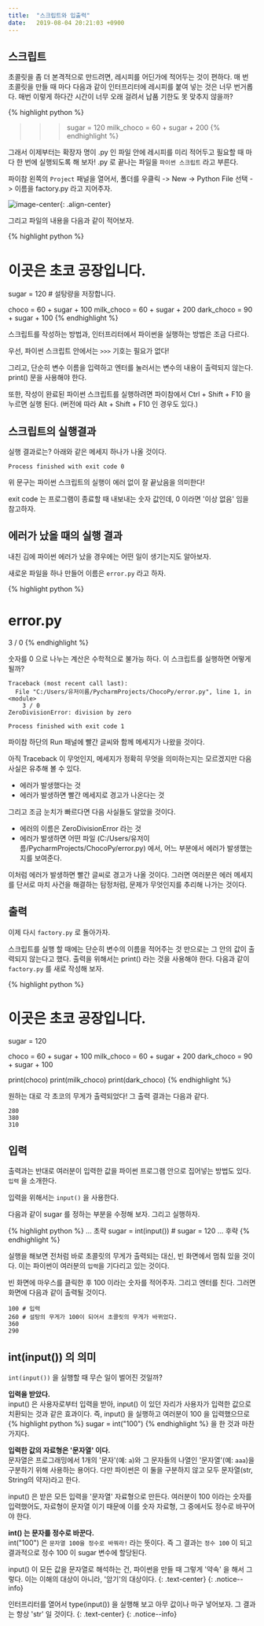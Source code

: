 ```yaml
---
title:  "스크립트와 입출력"
date:   2019-08-04 20:21:03 +0900
---
```


## 스크립트
초콜릿을 좀 더 본격적으로 만드려면, 레시피를 어딘가에 적어두는 것이 편하다.
매 번 초콜릿을 만들 때 마다 다음과 같이 인터프리터에 레시피를 붙여 넣는 것은
너무 번거롭다. 매번 이렇게 하다간 시간이 너무 오래 걸려서 납품 기한도 못 맞추지 않을까?

{% highlight python %}
>>> sugar = 120
>>> milk_choco = 60 + sugar + 200
{% endhighlight %}

그래서 이제부터는 확장자 명이 .py 인 파일 안에 레시피를 미리 적어두고
필요할 때 마다 한 번에 실행되도록 해 보자!
.py 로 끝나는 파일을 `파이썬 스크립트` 라고 부른다.

파이참 왼쪽의 `Project` 패널을 열어서, 폴더를 우클릭 -> New -> Python File 선택 -> 이름을 factory.py
라고 지어주자.

![image-center](https://i.pinimg.com/originals/25/26/b5/2526b5d178c8954b01d0ec751add5653.gif){: .align-center}

그리고 파일의 내용을 다음과 같이 적어보자.

{% highlight python %}
# 이곳은 초코 공장입니다.

sugar = 120 # 설탕량을 저장합니다.

choco = 60 + sugar + 100
milk_choco = 60 + sugar + 200
dark_choco = 90 + sugar + 100
{% endhighlight %}

스크립트를 작성하는 방법과, 인터프리터에서 파이썬을 실행하는 방법은 조금 다르다.

우선, 파이썬 스크립트 안에서는 `>>>` 기호는 필요가 없다!

그리고, 단순히 변수 이름을 입력하고 엔터를 눌러서는 변수의 내용이 출력되지 않는다. print() 문을
사용해야 한다. 

또한, 작성이 완료된 파이썬 스크립트를 실행하려면
파이참에서 Ctrl + Shift + F10 을 누르면 실행 된다. (버전에 따라 Alt + Shift + F10 인 경우도 있다.)


## 스크립트의 실행결과
실행 결과로는? 아래와 같은 메세지 하나가 나올 것이다.
```
Process finished with exit code 0
```
위 문구는 파이썬 스크립트의 실행이 에러 없이 잘 끝났음을 의미한다!

exit code 는 프로그램이 종료할 때 내보내는 숫자 값인데, 0 이라면 '이상 없음' 임을 참고하자.


## 에러가 났을 때의 실행 결과

내친 김에 파이썬 에러가 났을 경우에는 어떤 일이 생기는지도 알아보자.

새로운 파일을 하나 만들어 이름은 `error.py` 라고 하자.

{% highlight python %}
# error.py
3 / 0
{% endhighlight %}

숫자를 0 으로 나누는 계산은 수학적으로 불가능 하다. 
이 스크립트를 실행하면 어떻게 될까?

```
Traceback (most recent call last):
  File "C:/Users/유저이름/PycharmProjects/ChocoPy/error.py", line 1, in <module>
    3 / 0
ZeroDivisionError: division by zero

Process finished with exit code 1
```
파이참 하단의 Run 패널에 빨간 글씨와 함께 메세지가 나왔을 것이다.

아직 Traceback 이 무엇인지, 메세지가 정확히 무엇을 의미하는지는 모르겠지만
다음 사실은 유추해 볼 수 있다.

* 에러가 발생했다는 것
* 에러가 발생하면 빨간 메세지로 경고가 나온다는 것

그리고 조금 눈치가 빠르다면 다음 사실들도 알았을 것이다.

* 에러의 이름은 ZeroDivisionError 라는 것
* 에러가 발생하면 어떤 파일 (C:/Users/유저이름/PycharmProjects/ChocoPy/error.py)
에서, 어느 부분에서 에러가 발생했는지를 보여준다. 

이처럼 에러가 발생하면 빨간 글씨로 경고가 나올 것이다. 그러면 여러분은 에러 메세지를 단서로
마치 사건을 해결하는 탐정처럼, 문제가 무엇인지를 추리해 나가는 것이다.

## 출력

이제 다시 `factory.py` 로 돌아가자.

스크립트를 실행 할 때에는 단순히 변수의 이름을 적어주는 것 만으로는
그 안의 값이 출력되지 않는다고 했다. 출력을 위해서는 print() 라는 것을 사용해야 한다.
다음과 같이 `factory.py` 를 새로 작성해 보자.

{% highlight python %}
# 이곳은 초코 공장입니다.

sugar = 120

choco = 60 + sugar + 100
milk_choco = 60 + sugar + 200
dark_choco = 90 + sugar + 100

print(choco)
print(milk_choco)
print(dark_choco)
{% endhighlight %}

원하는 대로 각 초코의 무게가 출력되었다! 그 출력 결과는 다음과 같다.
```
280
380
310
```

## 입력
출력과는 반대로 여러분이 입력한 값을 파이썬 프로그램 안으로
집어넣는 방법도 있다. `입력` 을 소개한다.

입력을 위해서는 `input()` 을 사용한다.

다음과 같이 sugar 를 정하는 부분을 수정해 보자. 그리고 실행하자.

{% highlight python %}
... 초략
sugar = int(input()) # sugar = 120
... 후략
{% endhighlight %}

실행을 해보면 전처럼 바로 초콜릿의 무게가 출력되는 대신, 빈 화면에서 멈춰 있을 것이다.
이는 파이썬이 여러분의 `입력`을 기다리고 있는 것이다.

빈 화면에 마우스를 클릭한 후 100 이라는 숫자를 적어주자. 그리고 엔터를 친다.
그러면 화면에 다음과 같이 출력될 것이다.

```
100 # 입력
260 # 설탕의 무게가 100이 되어서 초콜릿의 무게가 바뀌었다.
360
290
```

## int(input()) 의 의미
`int(input())` 을 실행할 때 무슨 일이 벌어진 것일까?

**입력을 받았다.** <br>
input() 은 사용자로부터 입력을 받아, input() 이 있던 자리가
사용자가 입력한 값으로 치환되는 것과 같은 효과이다.
즉, input() 을 실행하고 여러분이 100 을 입력했으므로
{% highlight python %}
sugar = int("100")
{% endhighlight %}
을 한 것과 마찬가지다.

**입력한 값의 자료형은 '문자열' 이다.** <br>
문자열은 프로그래밍에서 1개의 '문자'(예: `a`)와 그 문자들의 나열인
'문자열'(예: `aaa`)을 구분하기 위해 사용하는 용어다. 다만 파이썬은
이 둘을 구분하지 않고 모두 문자열(str, String의 약자)라고 한다.

input() 은 받은 모든 입력을 '문자열' 자료형으로 만든다.
여러분이 100 이라는 숫자를 입력했어도, 자료형이 문자열 이기 때문에
이를 숫자 자료형, 그 중에서도 정수로 바꾸어야 한다.

**int() 는 문자를 정수로 바꾼다.** <br>
int("100") 은 `문자열 100을 정수로 바꿔라!` 라는 뜻이다.
즉 그 결과는 `정수 100` 이 되고 결과적으로 정수 100 이 sugar 변수에 할당된다.

input() 이 모든 값을 문자열로 해석하는 건, 파이썬을 만들 때 그렇게 '약속' 을 
해서 그렇다. 이는 이해의 대상이 아니라, '암기'의 대상이다.
{: .text-center}
{: .notice--info}

인터프리터를 열어서 type(input()) 을 실행해 보고 아무 값이나 마구 넣어보자.
그 결과는 항상 'str' 일 것이다.
{: .text-center}
{: .notice--info}


